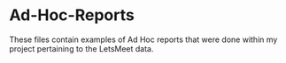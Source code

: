 # Ad-Hoc-Reports

These files contain examples of Ad Hoc reports that were done within my project pertaining to the LetsMeet data. 
